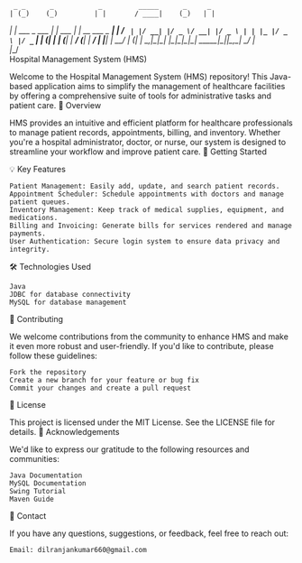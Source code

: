      _ _      _           _         _____      _     _ 
    | (_)    (_)         | |       / ____|    (_)   | |
  __| |_  ___ _  ___  ___| | ___  | |  __  ___ _  __| |
 / _` | |/ __| |/ _ \/ __| |/ _ \ | | |_ |/ _ \ |/ _` |
| (_| | | (__| |  __/ (__| |  __/ | |__| |  __/ | (_| |
 \__,_|_|\___| |\___|\___|_|\___|  \_____|\___|_|\__,_|
           _/ |                                        
          |__/                                         
Hospital Management System (HMS)

Welcome to the Hospital Management System (HMS) repository! This Java-based application aims to simplify the management of healthcare facilities by offering a comprehensive suite of tools for administrative tasks and patient care.
🏥 Overview

HMS provides an intuitive and efficient platform for healthcare professionals to manage patient records, appointments, billing, and inventory. Whether you're a hospital administrator, doctor, or nurse, our system is designed to streamline your workflow and improve patient care.
🚀 Getting Started


💡 Key Features

    Patient Management: Easily add, update, and search patient records.
    Appointment Scheduler: Schedule appointments with doctors and manage patient queues.
    Inventory Management: Keep track of medical supplies, equipment, and medications.
    Billing and Invoicing: Generate bills for services rendered and manage payments.
    User Authentication: Secure login system to ensure data privacy and integrity.

🛠️ Technologies Used

    Java
    JDBC for database connectivity
    MySQL for database management

🤝 Contributing

We welcome contributions from the community to enhance HMS and make it even more robust and user-friendly. If you'd like to contribute, please follow these guidelines:

    Fork the repository
    Create a new branch for your feature or bug fix
    Commit your changes and create a pull request

📄 License

This project is licensed under the MIT License. See the LICENSE file for details.
🙏 Acknowledgements

We'd like to express our gratitude to the following resources and communities:

    Java Documentation
    MySQL Documentation
    Swing Tutorial
    Maven Guide

📧 Contact

If you have any questions, suggestions, or feedback, feel free to reach out:

    Email: dilranjankumar660@gmail.com
